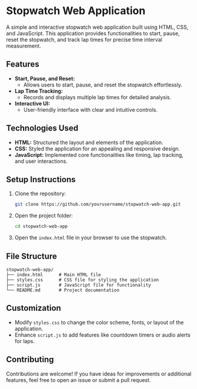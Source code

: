 # Stopwatch Web Application

A simple and interactive stopwatch web application built using HTML, CSS, and JavaScript. This application provides functionalities to start, pause, reset the stopwatch, and track lap times for precise time interval measurement.

## Features

- **Start, Pause, and Reset:**
  - Allows users to start, pause, and reset the stopwatch effortlessly.
- **Lap Time Tracking:**
  - Records and displays multiple lap times for detailed analysis.
- **Interactive UI:**
  - User-friendly interface with clear and intuitive controls.

## Technologies Used

- **HTML:** Structured the layout and elements of the application.
- **CSS:** Styled the application for an appealing and responsive design.
- **JavaScript:** Implemented core functionalities like timing, lap tracking, and user interactions.

## Setup Instructions

1. Clone the repository:
   ```bash
   git clone https://github.com/yourusername/stopwatch-web-app.git
   ```

2. Open the project folder:
   ```bash
   cd stopwatch-web-app
   ```

3. Open the `index.html` file in your browser to use the stopwatch.

## File Structure

```
stopwatch-web-app/
├── index.html      # Main HTML file
├── styles.css      # CSS file for styling the application
├── script.js       # JavaScript file for functionality
└── README.md       # Project documentation
```

## Customization

- Modify `styles.css` to change the color scheme, fonts, or layout of the application.
- Enhance `script.js` to add features like countdown timers or audio alerts for laps.

## Contributing

Contributions are welcome! If you have ideas for improvements or additional features, feel free to open an issue or submit a pull request.

